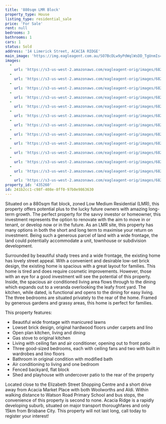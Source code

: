 ```yaml
---
title: '880sqm LMR Block'
property_type: House
listing_type: residential_sale
price: 'For Sale'
rent: null
bedrooms: 3
bathrooms: 1
cars: 1
status: Sold
address: '14 Limerick Street, ACACIA RIDGE'
main_image: 'https://img.eagleagent.com.au/SO7BcDLw9yPdWqlWsDD_TgUnmIs=/1280x854/smart/https://s3-us-west-2.amazonaws.com/eagleagent-orig/images/6822361/129758366-image-M.jpg'
images:
  -
    url: 'https://s3-us-west-2.amazonaws.com/eagleagent-orig/images/6822373/129758366-image-L.jpg'
  -
    url: 'https://s3-us-west-2.amazonaws.com/eagleagent-orig/images/6822372/129758366-image-K.jpg'
  -
    url: 'https://s3-us-west-2.amazonaws.com/eagleagent-orig/images/6822371/129758366-image-J.jpg'
  -
    url: 'https://s3-us-west-2.amazonaws.com/eagleagent-orig/images/6822370/129758366-image-I.jpg'
  -
    url: 'https://s3-us-west-2.amazonaws.com/eagleagent-orig/images/6822369/129758366-image-H.jpg'
  -
    url: 'https://s3-us-west-2.amazonaws.com/eagleagent-orig/images/6822368/129758366-image-G.jpg'
  -
    url: 'https://s3-us-west-2.amazonaws.com/eagleagent-orig/images/6822367/129758366-image-F.jpg'
  -
    url: 'https://s3-us-west-2.amazonaws.com/eagleagent-orig/images/6822366/129758366-image-E.jpg'
  -
    url: 'https://s3-us-west-2.amazonaws.com/eagleagent-orig/images/6822365/129758366-image-D.jpg'
  -
    url: 'https://s3-us-west-2.amazonaws.com/eagleagent-orig/images/6822364/129758366-image-C.jpg'
  -
    url: 'https://s3-us-west-2.amazonaws.com/eagleagent-orig/images/6822363/129758366-image-B.jpg'
  -
    url: 'https://s3-us-west-2.amazonaws.com/eagleagent-orig/images/6822362/129758366-image-A.jpg'
  -
    url: 'https://s3-us-west-2.amazonaws.com/eagleagent-orig/images/6822361/129758366-image-M.jpg'
property_id: '435260'
id: 241b2cc1-c98f-408e-8ff0-97b0e9863630
---
```

Situated on a 880sqm flat block, zoned Low Medium Residential (LMR), this property offers potential plus to the lucky future owners with amazing long-term growth. The perfect property for the savvy investor or homeowner, this investment represents the option to renovate with the aim to move in or tenant, or develop now or in the future. As an LMR site, this property has many options in both the short and long term to maximise your return on investment. Being such a generous parcel of land with a wide frontage, the land could potentially accommodate a unit, townhouse or subdivision development.

Surrounded by beautiful shady trees and a wide frontage, the existing home has lovely street appeal. With a convenient and desirable low-set brick design, the existing home is spacious with a great layout for families. This home is tired and does require cosmetic improvements. However, those with an eye for a good investment will see the potential of this property. Inside, the spacious air conditioned living area flows through to the dining which expands out to a veranda overlooking the leafy front yard. The kitchen, while dated, is functional and opens to the dining for easy living. The three bedrooms are situated privately to the rear of the home. Framed by generous gardens and grassy areas, this home is perfect for families.

This property features:

*  Beautiful wide frontage with manicured lawns
*  Lowset brick design, original hardwood floors under carpets and lino
*  Open plan kitchen, living and dining
*  Gas stove to original kitchen
*  Living with ceiling fan and air conditioner, opening out to front patio
*  Three good-sized bedrooms, each with ceiling fans and two with built in wardrobes and lino floors
*  Bathroom in original condition with modified bath
*  Air conditioning to living and one bedroom
*  Fenced backyard, flat block
*  Shed and playhouse with undercover patio to the rear of the property

Located close to the Elizabeth Street Shopping Centre and a short drive away from Acacia Market Place with both Woolworths and Aldi. Within walking distance to Watson Road Primary School and bus stops, the convenience of this property is second to none. Acacia Ridge is a rapidly developing suburb, situated on major transport thoroughfares and only 15km from Brisbane City. This property will not last long, call today to register your interest!